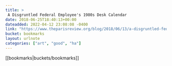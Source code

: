 ```yaml
---
title: > 
 A Disgruntled Federal Employee's 1980s Desk Calendar
date: 2018-06-25T18:40:13+00:00
dateadded: 2022-04-12 23:08:08 -0400
link: "https://www.theparisreview.org/blog/2018/06/13/a-disgruntled-federal-employees-1980s-desk-calendar/"
bucket: bookmarks
layout: urlnote
categories: ["art", "good", "ha"]
--- 
```

 <!-- end excerpt --> 
 [[bookmarks|buckets/bookmarks]]
